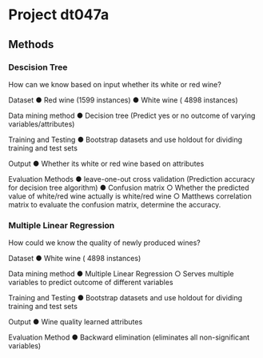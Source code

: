 # Project dt047a

## Methods

### Descision Tree

How can we know based on input whether its white or red wine?

Dataset
● Red wine (1599 instances)
● White wine ( 4898 instances)

Data mining method
● Decision tree (Predict yes or no outcome of varying variables/attributes)

Training and Testing
● Bootstrap datasets and use holdout for dividing training and test sets

Output
● Whether its white or red wine based on attributes

Evaluation Methods
● leave-one-out cross validation (Prediction accuracy for decision tree algorithm)
● Confusion matrix
○ Whether the predicted value of white/red wine actually is white/red wine
○ Matthews correlation matrix to evaluate the confusion matrix, determine the accuracy.

### Multiple Linear Regression

How could we know the quality of newly produced wines?

Dataset
● White wine ( 4898 instances)

Data mining method
● Multiple Linear Regression
○ Serves multiple variables to predict outcome of different variables

Training and Testing
● Bootstrap datasets and use holdout for dividing training and test sets

Output
● Wine quality learned attributes

Evaluation Method
● Backward elimination (eliminates all non-significant variables)
